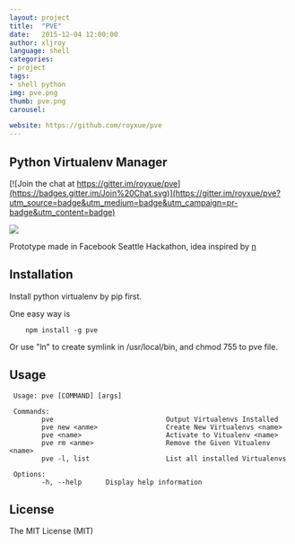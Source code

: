```yaml
---
layout: project
title:  "PVE"
date:   2015-12-04 12:00:00
author: xljroy
language: shell
categories:
- project
tags:
- shell python
img: pve.png
thumb: pve.png
carousel:

website: https://github.com/royxue/pve
---
```

## Python Virtualenv Manager

[![Join the chat at https://gitter.im/royxue/pve](https://badges.gitter.im/Join%20Chat.svg)](https://gitter.im/royxue/pve?utm_source=badge&utm_medium=badge&utm_campaign=pr-badge&utm_content=badge)

![](pve.gif)

Prototype made in Facebook Seattle Hackathon, idea inspired by [n](https://github.com/tj/n)

## Installation
Install python virtualenv by pip first.

One easy way is 

        npm install -g pve

Or use "ln" to create symlink in /usr/local/bin, and chmod 755 to pve file.

## Usage
     Usage: pve [COMMAND] [args]
     
     Commands:
            pve                            Output Virtualenvs Installed
            pve new <anme>                 Create New Virtualenvs <name>
            pve <name>                     Activate to Vitualenv <name>
            pve rm <anme>                  Remove the Given Vitualenv <name>
            pve -l, list                   List all installed Virtualenvs

     Options:
            -h, --help      Display help information
            
## License
The MIT License (MIT)
